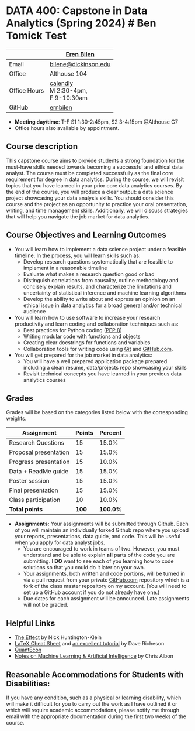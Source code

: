 # DATA 400: Capstone in Data Analytics (Spring 2024) #  Ben Tomick Test

|  | [Eren Bilen](http://ernbilen.github.io) |
|--------------|--------------------------------------------------------------|
| Email | [bilene@dickinson.edu](mailto:bilene@dickinson.edu) |
| Office | Althouse 104 |
| Office Hours | [calendly](https://calendly.com/bilene/office-meeting?month=2023-01) <br> M 2:30-4pm, <br> F 9-10:30am|
| GitHub | [ernbilen](https://github.com/ernbilen) |

* **Meeting day/time**: T-F S1 1:30-2:45pm, S2 3-4:15pm @Althouse G7
* Office hours also available by appointment.


## Course description ##

This capstone course aims to provide students a strong foundation for the must-have skills needed towards becoming a successful and ethical data analyst. The course must be completed successfully as the final core requirement for degree in data analytics. During the course, we will revisit topics that you have learned in your prior core data analytics courses. By the end of the course, you will produce a clear output: a data science project showcasing your data analysis skills. You should consider this course and the project as an opportunity to practice your oral presentation, writing, and time management skills. Additionally, we will discuss strategies that will help you navigate the job market for data analytics.


## Course Objectives and Learning Outcomes ##

* You will learn how to implement a data science project under a feasible timeline. In the process, you will learn skills such as:
	* Develop research questions systematically that are feasible to implement in a reasonable timeline
	* Evaluate what makes a research question good or bad
	* Distinguish correlations from causality, outline methodology and concisely explain results, and characterize the limitations and uncertainty of statistical inference and machine learning algorithms
	* Develop the ability to write about and express an opinion on an ethical issue in data analytics for a broad general and/or technical audience
* You will learn how to use software to increase your research productivity and learn coding and collaboration techniques such as:
	* Best practices for Python coding ([PEP 8](https://www.python.org/dev/peps/pep-0008/))
	* Writing modular code with functions and objects
	* Creating clear docstrings for functions and variables
	* Collaboration tools for writing code using [Git](https://git-scm.com/) and [GitHub.com](https://github.com/).
* You will get prepared for the job market in data analytics:
	* You will have a well prepared application package prepared including a clean resume, data/projects repo showcasing your skills
	* Revisit technical concepts you have learned in your previous data analytics courses


## Grades ##

Grades will be based on the categories listed below with the corresponding weights.

Assignment                   | Points |   Percent  |
-----------------------------|--------|------------|
Research Questions  	     |   15   |    15.0%   |
Proposal presentation	     |   15   |	   15.0%   |
Progress presentation        |   15   |	   10.0%   |
Data + ReadMe guide          |   15   |    15.0%   |
Poster session               |   15   |	   15.0%   |
Final presentation           |   15   |	   15.0%   |
Class participation          |   10   |    10.0%   |
**Total points**             | **100** | **100.0%** |

* **Assignments:** Your assignments will be submitted through Github. Each of you will maintain an individually forked Github repo where you upload your reports, presentations, data guide, and code. This will be useful when you apply for data analyst jobs.
	* You are encouraged to work in teams of two. However, you must understand and be able to explain **all** parts of the code you are submitting. I **DO** want to see each of you learning how to code solutions so that you could do it later on your own.
	* Your assignments, both written and code portions, will be turned in via a pull request from your private [GitHub.com](https://github.com/) repository which is a fork of the class master repository on my account. (You will need to set up a GitHub account if you do not already have one.)
	* Due dates for each assignment will be announced. Late assignments will not be graded.


## Helpful Links ##

* [The Effect](https://theeffectbook.net) by Nick Huntington-Klein
* [LaTeX Cheat Sheet](http://users.dickinson.edu/~richesod/latex/latexcheatsheet.pdf) and [an excellent tutorial](https://www.youtube.com/watch?v=NXW4cbHBthY) by Dave Richeson
* [QuantEcon](https://quantecon.org)
* [Notes on Machine Learning & Artificial Intelligence](https://chrisalbon.com) by Chris Albon


## Reasonable Accommodations for Students with Disabilities: ##

If you have any condition, such as a physical or learning disability, which will make it difficult for you to carry out the work as I have outlined it or which will require academic accommodations, please notify me through email with the appropriate documentation during the first two weeks of the course.
